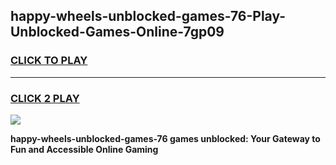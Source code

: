 
## happy-wheels-unblocked-games-76-Play-Unblocked-Games-Online-7gp09
<h3>
<a href="https://premium76.site?title=happy-wheels-unblocked-games-76&ref=25A">CLICK TO PLAY</a></h3>
<hr>

<h3>
<a href="https://premium76.site?title=happy-wheels-unblocked-games-76&ref=25A">CLICK 2 PLAY</a>
  
</h3>

<a href="https://premium76.site?title=happy-wheels-unblocked-games-76&ref=25A"><img src="https://clearcache.store/games.png"></a>


**happy-wheels-unblocked-games-76 games unblocked: Your Gateway to Fun and Accessible Online Gaming**
